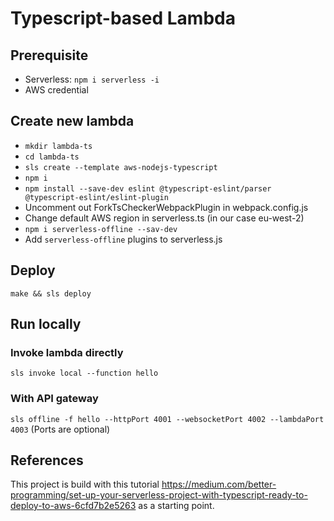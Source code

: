 # Typescript-based Lambda

## Prerequisite

- Serverless: `npm i serverless -i`
- AWS credential

## Create new lambda

- `mkdir lambda-ts`
- `cd lambda-ts`
- `sls create --template aws-nodejs-typescript`
- `npm i`
- `npm install --save-dev eslint @typescript-eslint/parser @typescript-eslint/eslint-plugin`
- Uncomment out ForkTsCheckerWebpackPlugin in webpack.config.js
- Change default AWS region in serverless.ts (in our case eu-west-2)
- `npm i serverless-offline --sav-dev`
- Add `serverless-offline` plugins to serverless.js

## Deploy

`make && sls deploy`

## Run locally

### Invoke lambda directly

`sls invoke local --function hello`

### With API gateway

`sls offline -f hello --httpPort 4001 --websocketPort 4002 --lambdaPort 4003`
(Ports are optional)

## References

This project is build with this tutorial https://medium.com/better-programming/set-up-your-serverless-project-with-typescript-ready-to-deploy-to-aws-6cfd7b2e5263 as a starting point.
